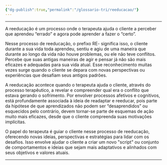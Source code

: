 ```yaml
---
{"dg-publish":true,"permalink":"/glossario-tri/reeducacao/"}
---
```


---

A reeducação é um processo onde o terapeuta ajuda o cliente a perceber que aprendeu “errado” e agora pode aprender a fazer o “certo”.

Nesse processo de reeducação, o prefixo RE- significa isso, o cliente durante a sua vida toda aprendeu, sentiu e agiu de uma maneira que durante ao longo da vida não houve problemas, ou ele não teve conflitos. Percebe que suas antigas maneiras de agir e pensar já não são mais eficazes e adequadas para sua vida atual. Esse reconhecimento muitas vezes surge quando o cliente se depara com novas perspectivas ou experiências que desafiam seus antigos padrões. 

A reeducação acontece quando o terapeuta ajuda o cliente, através do processo terapêutico, a revelar e compreender qual era o conflito que estava gerando o sofrimento. Por envolver processos afetivos e cognitivos, está profundamente associada à ideia de readaptar e reeducar, pois parte da hipótese de que aprendizados não podem ser “desaprendidos” ou esquecidos pelo contrário, devem tornar-se parte de esquemas de ação muito mais eficazes, desde que o cliente compreenda suas motivações implícitas.

O papel do terapeuta é guiar o cliente nesse processo de reeducação, oferecendo novas ideias, perspectivas e estratégias para lidar com os desafios. Isso envolve ajudar o cliente a criar um novo "script" ou conjunto de comportamentos e ideias que sejam mais adaptativos e alinhados com seus objetivos e valores atuais. 


----



